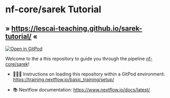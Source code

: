 # nf-core/sarek Tutorial 

## » <https://lescai-teaching.github.io/sarek-tutorial/> «

[![Open in GitPod](https://img.shields.io/badge/Gitpod-%20Open%20in%20Gitpod-908a85?logo=gitpod)](https://gitpod.io/#https://github.com/lescai-teaching/sarek-tutorial)

Welcome to the a this repository to guide you through the pipeline [nf-core/sarek](https://nf-co.re/sarek)!


-   👩🏻‍💻 Instructions on loading this repository within a GitPod environment: <https://training.nextflow.io/basic_training/setup/>

-   📚 Nextflow documentation: <https://www.nextflow.io/docs/latest/>

